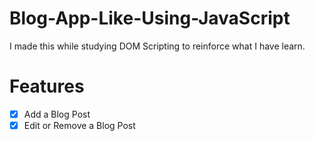 # Blog-App-Like-Using-JavaScript
I made this while studying DOM Scripting to reinforce what I have learn.
# Features
- [x] Add a Blog Post
- [x] Edit or Remove a Blog Post
